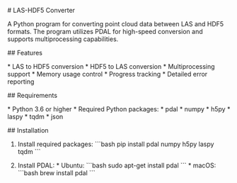 \# LAS-HDF5 Converter

A Python program for converting point cloud data between LAS and HDF5 formats. The program utilizes PDAL for high-speed conversion and supports multiprocessing capabilities.

\## Features

\* LAS to HDF5 conversion
\* HDF5 to LAS conversion
\* Multiprocessing support
\* Memory usage control
\* Progress tracking
\* Detailed error reporting

\## Requirements

\* Python 3.6 or higher
\* Required Python packages:
  \* pdal
  \* numpy
  \* h5py
  \* laspy
  \* tqdm
  \* json

\## Installation

1. Install required packages:
\```bash
pip install pdal numpy h5py laspy tqdm
\```

2. Install PDAL:
   \* Ubuntu:
     \```bash
     sudo apt-get install pdal
     \```
   \* macOS:
     \```bash
     brew install pdal
     \```
